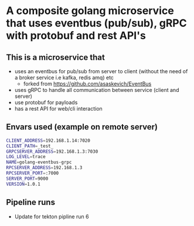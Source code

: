 # A composite golang microservice that uses eventbus (pub/sub), gRPC with protobuf and rest API's

## This is a microservice that 
- uses an eventbus for pub/sub from server to client (without the need of a broker service i.e kafka, redis amq) etc
  - forked from https://github.com/asaskevich/EventBus
- uses gRPC to handle all communication between service (client and server)
- use protobuf for payloads
- has a rest API for web/cli interaction

## Envars used (example on remote server)
```bash
CLIENT_ADDRESS=192.168.1.14:7020
CLIENT_PATH=_test_
GRPCSERVER_ADDRESS=192.168.1.3:7030
LOG_LEVEL=trace
NAME=golang-eventbus-grpc
RPCSERVER_ADDRESS=192.168.1.3
RPCSERVER_PORT=:7000
SERVER_PORT=9000
VERSION=1.0.1
```

## Pipeline runs
- Update for tekton pipline run 6


